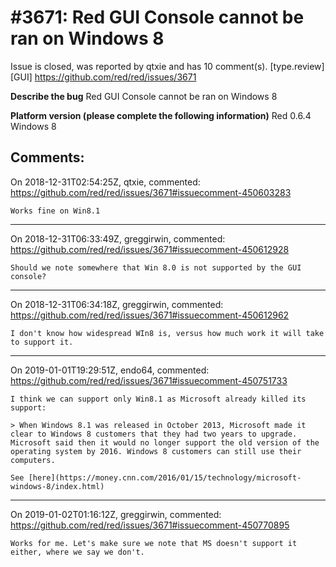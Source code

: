 
#3671: Red GUI Console cannot be ran on Windows 8
================================================================================
Issue is closed, was reported by qtxie and has 10 comment(s).
[type.review] [GUI]
<https://github.com/red/red/issues/3671>

**Describe the bug**
Red GUI Console cannot be ran on Windows 8

**Platform version (please complete the following information)**
Red 0.6.4 Windows 8



Comments:
--------------------------------------------------------------------------------

On 2018-12-31T02:54:25Z, qtxie, commented:
<https://github.com/red/red/issues/3671#issuecomment-450603283>

    Works fine on Win8.1

--------------------------------------------------------------------------------

On 2018-12-31T06:33:49Z, greggirwin, commented:
<https://github.com/red/red/issues/3671#issuecomment-450612928>

    Should we note somewhere that Win 8.0 is not supported by the GUI console?

--------------------------------------------------------------------------------

On 2018-12-31T06:34:18Z, greggirwin, commented:
<https://github.com/red/red/issues/3671#issuecomment-450612962>

    I don't know how widespread WIn8 is, versus how much work it will take to support it.

--------------------------------------------------------------------------------

On 2019-01-01T19:29:51Z, endo64, commented:
<https://github.com/red/red/issues/3671#issuecomment-450751733>

    I think we can support only Win8.1 as Microsoft already killed its support:
    
    > When Windows 8.1 was released in October 2013, Microsoft made it clear to Windows 8 customers that they had two years to upgrade. Microsoft said then it would no longer support the old version of the operating system by 2016. Windows 8 customers can still use their computers.
    
    See [here](https://money.cnn.com/2016/01/15/technology/microsoft-windows-8/index.html)

--------------------------------------------------------------------------------

On 2019-01-02T01:16:12Z, greggirwin, commented:
<https://github.com/red/red/issues/3671#issuecomment-450770895>

    Works for me. Let's make sure we note that MS doesn't support it either, where we say we don't.


